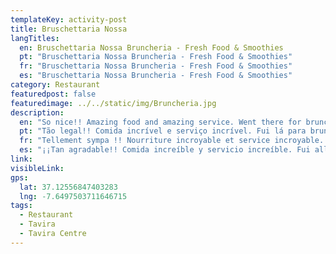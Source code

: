 ```yaml
---
templateKey: activity-post
title: Bruschettaria Nossa
langTitles:
  en: Bruschettaria Nossa Bruncheria - Fresh Food & Smoothies 
  pt: "Bruschettaria Nossa Bruncheria - Fresh Food & Smoothies"
  fr: "Bruschettaria Nossa Bruncheria - Fresh Food & Smoothies"
  es: "Bruschettaria Nossa Bruncheria - Fresh Food & Smoothies"
category: Restaurant
featuredpost: false
featuredimage: ../../static/img/Bruncheria.jpg
description: 
  en: "So nice!! Amazing food and amazing service. Went there for brunch and the food was super tasty and the waiters as well as the owner super kind and friendly. Highly recommend if you’re in Tavira. Tel: 913 896 868"
  pt: "Tão legal!! Comida incrível e serviço incrível. Fui lá para brunch e a comida era super saborosa e os garçons, bem como o proprietário super gentil e amigável. Altamente recomendado se você estiver em Tavira. Tel: 913 896 868"
  fr: "Tellement sympa !! Nourriture incroyable et service incroyable. J'y suis allé pour le brunch et la nourriture était super savoureuse et les serveurs ainsi que le propriétaire super gentil et sympathique. Je le recommande vivement si vous êtes à Tavira. Tel: 913 896 868"
  es: "¡¡Tan agradable!! Comida increíble y servicio increíble. Fui allí para el brunch y la comida era muy sabrosa y los camareros, así como el dueño, muy amables y simpáticos. Muy recomendable si estás en Tavira. Tel: 913 896 868"
link: 
visibleLink: 
gps:
  lat: 37.12556847403283
  lng: -7.6497503711646715
tags:
  - Restaurant
  - Tavira
  - Tavira Centre
---
```


